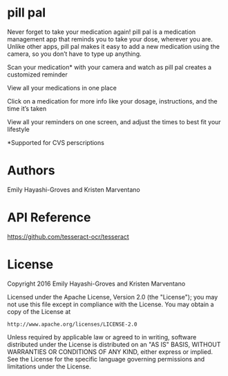 # pill pal
Never forget to take your medication again! pill pal is a medication management app that reminds you to take your dose, wherever you are. Unlike other apps, pill pal makes it easy to add a new medication using the camera, so you don’t have to type up anything.

Scan your medication* with your camera and watch as pill pal creates a customized reminder

View all your medications in one place

Click on a medication for more info like your dosage, instructions, and the time it’s taken

View all your reminders on one screen, and adjust the times to best fit your lifestyle 

*Supported for CVS perscriptions

# Authors
Emily Hayashi-Groves and Kristen Marventano

# API Reference
https://github.com/tesseract-ocr/tesseract

# License 
Copyright 2016 Emily Hayashi-Groves and Kristen Marventano

Licensed under the Apache License, Version 2.0 (the "License");
you may not use this file except in compliance with the License.
You may obtain a copy of the License at

    http://www.apache.org/licenses/LICENSE-2.0

Unless required by applicable law or agreed to in writing, software
distributed under the License is distributed on an "AS IS" BASIS,
WITHOUT WARRANTIES OR CONDITIONS OF ANY KIND, either express or implied.
See the License for the specific language governing permissions and
limitations under the License.

